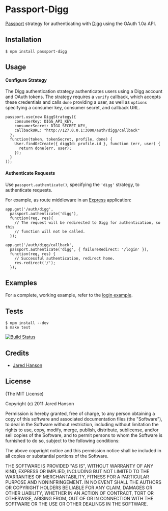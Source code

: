 # Passport-Digg

[Passport](https://github.com/jaredhanson/passport) strategy for authenticating
with [Digg](http://digg.com/) using the OAuth 1.0a API.

## Installation

    $ npm install passport-digg

## Usage

#### Configure Strategy

The Digg authentication strategy authenticates users using a Digg account and
OAuth tokens.  The strategy requires a `verify` callback, which accepts these
credentials and calls `done` providing a user, as well as `options` specifying a
consumer key, consumer secret, and callback URL.

    passport.use(new DiggStrategy({
        consumerKey: DIGG_API_KEY,
        consumerSecret: DIGG_SECRET_KEY,
        callbackURL: "http://127.0.0.1:3000/auth/digg/callback"
      },
      function(token, tokenSecret, profile, done) {
        User.findOrCreate({ diggId: profile.id }, function (err, user) {
          return done(err, user);
        });
      }
    ));

#### Authenticate Requests

Use `passport.authenticate()`, specifying the `'digg'` strategy, to
authenticate requests.

For example, as route middleware in an [Express](http://expressjs.com/)
application:

    app.get('/auth/digg',
      passport.authenticate('digg'),
      function(req, res){
        // The request will be redirected to Digg for authentication, so this
        // function will not be called.
      });
    
    app.get('/auth/digg/callback', 
      passport.authenticate('digg', { failureRedirect: '/login' }),
      function(req, res) {
        // Successful authentication, redirect home.
        res.redirect('/');
      });

## Examples

For a complete, working example, refer to the [login example](https://github.com/jaredhanson/passport-digg/tree/master/examples/login).

## Tests

    $ npm install --dev
    $ make test

[![Build Status](https://secure.travis-ci.org/jaredhanson/passport-digg.png)](http://travis-ci.org/jaredhanson/passport-digg)

## Credits

  - [Jared Hanson](http://github.com/jaredhanson)

## License

(The MIT License)

Copyright (c) 2011 Jared Hanson

Permission is hereby granted, free of charge, to any person obtaining a copy of
this software and associated documentation files (the "Software"), to deal in
the Software without restriction, including without limitation the rights to
use, copy, modify, merge, publish, distribute, sublicense, and/or sell copies of
the Software, and to permit persons to whom the Software is furnished to do so,
subject to the following conditions:

The above copyright notice and this permission notice shall be included in all
copies or substantial portions of the Software.

THE SOFTWARE IS PROVIDED "AS IS", WITHOUT WARRANTY OF ANY KIND, EXPRESS OR
IMPLIED, INCLUDING BUT NOT LIMITED TO THE WARRANTIES OF MERCHANTABILITY, FITNESS
FOR A PARTICULAR PURPOSE AND NONINFRINGEMENT. IN NO EVENT SHALL THE AUTHORS OR
COPYRIGHT HOLDERS BE LIABLE FOR ANY CLAIM, DAMAGES OR OTHER LIABILITY, WHETHER
IN AN ACTION OF CONTRACT, TORT OR OTHERWISE, ARISING FROM, OUT OF OR IN
CONNECTION WITH THE SOFTWARE OR THE USE OR OTHER DEALINGS IN THE SOFTWARE.
